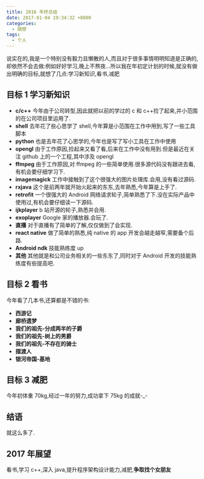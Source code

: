 ```yaml
---
title: 2016 年终总结
date: 2017-01-04 19:34:32 +0800
categories:
  - 随想
tags:
  - 个人
---
```


说实在的,我是一个特别没有毅力且懒散的人,而且对于很多事情明明知道是正确的,却依然不会去做:例如好好学习,晚上不熬夜...所以我在年初定计划的时候,就没有做出明确的目标,就想了几点:学习新知识,看书,减肥

<!-- more -->

## 目标 1 学习新知识

- **c/c++** 今年由于公司转型,因此就把以前的学过的 c 和 c++捡了起来,并小范围的在公司项目里运用了.
- **shell** 去年花了些心思学了 shell,今年算是小范围在工作中用到,写了一些工具脚本
- **python** 也是去年花了心思学的,今年也是写了写小工具在工作中使用
- **opengl** 由于工作原因,捡起来又看了看,后来在工作中没有用到.但是最近在关注 github 上的一个工程,其中涉及 opengl
- **ffmpeg** 由于工作原因,对 ffmpeg 的一些简单使用.很多源代码没有跟进去看,有机会要仔细学习下.
- **imagemagick** 工作中接触到了这个很强大的图片处理库.会用,没有看过源码.
- **rxjava** 这个是前两年就开始火起来的东东,去年熟悉,今年算是上手了.
- **retrofit** 一个很强大的 Android 网络请求轮子,简单熟悉了下.没在实际产品中使用过,有机会要仔细读一下源码.
- **ijkplayer** b 站开源的轮子,熟悉并会用.
- **exoplayer** Google 家的播放器.会玩了.
- **直播** 对于直播有了简单的了解,仅仅做到了会实现.
- **react native** 做了简单的熟悉,纯 native 的 app 开发会越走越窄,需要备个后路.
- **Android ndk** 技能熟练度 up
- **其他** 其他就是和公司业务相关的一些东东了,同时对于 Android 开发的技能熟练度有些提高吧.

## 目标 2 看书

今年看了几本书,还算都是不错的书:

- **西游记**
- **廊桥遗梦**
- **我们的祖先-分成两半的子爵**
- **我们的祖先-树上的男爵**
- **我们的祖先-不存在的骑士**
- **摆渡人**
- **银河帝国-基地**

## 目标 3 减肥

今年初体重 70kg,经过一年的努力,成功拿下 75kg 的成就-\_-

## 结语

就这么多了.

## 2017 年展望

看书,学习 c++,深入 java,提升程序架构设计能力,减肥,**争取找个女朋友**
